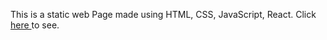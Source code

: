 This is a static web Page made using HTML, CSS, JavaScript, React. 
Click <a href = "https://abhirv08.github.io/Buzzle_Abhishek_Kumar/">here </a> to see.
